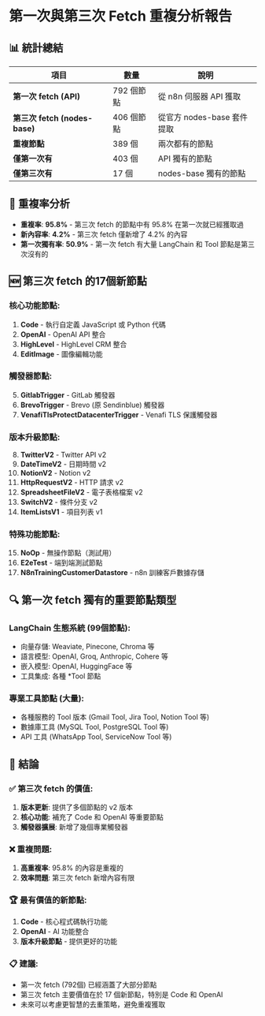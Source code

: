 # 第一次與第三次 Fetch 重複分析報告

## 📊 **統計總結**

| 項目 | 數量 | 說明 |
|------|------|------|
| **第一次 fetch (API)** | 792 個節點 | 從 n8n 伺服器 API 獲取 |
| **第三次 fetch (nodes-base)** | 406 個節點 | 從官方 nodes-base 套件提取 |
| **重複節點** | 389 個 | 兩次都有的節點 |
| **僅第一次有** | 403 個 | API 獨有的節點 |
| **僅第三次有** | 17 個 | nodes-base 獨有的節點 |

## 🔢 **重複率分析**

- **重複率**: **95.8%** - 第三次 fetch 的節點中有 95.8% 在第一次就已經獲取過
- **新內容率**: **4.2%** - 第三次 fetch 僅新增了 4.2% 的內容
- **第一次獨有率**: **50.9%** - 第一次 fetch 有大量 LangChain 和 Tool 節點是第三次沒有的

## 🆕 **第三次 fetch 的17個新節點**

### **核心功能節點**:
1. **Code** - 執行自定義 JavaScript 或 Python 代碼
2. **OpenAI** - OpenAI API 整合
3. **HighLevel** - HighLevel CRM 整合
4. **EditImage** - 圖像編輯功能

### **觸發器節點**:
5. **GitlabTrigger** - GitLab 觸發器
6. **BrevoTrigger** - Brevo (原 Sendinblue) 觸發器  
7. **VenafiTlsProtectDatacenterTrigger** - Venafi TLS 保護觸發器

### **版本升級節點**:
8. **TwitterV2** - Twitter API v2
9. **DateTimeV2** - 日期時間 v2
10. **NotionV2** - Notion v2
11. **HttpRequestV2** - HTTP 請求 v2
12. **SpreadsheetFileV2** - 電子表格檔案 v2
13. **SwitchV2** - 條件分支 v2
14. **ItemListsV1** - 項目列表 v1

### **特殊功能節點**:
15. **NoOp** - 無操作節點（測試用）
16. **E2eTest** - 端到端測試節點
17. **N8nTrainingCustomerDatastore** - n8n 訓練客戶數據存儲

## 🔍 **第一次 fetch 獨有的重要節點類型**

### **LangChain 生態系統** (99個節點):
- 向量存儲: Weaviate, Pinecone, Chroma 等
- 語言模型: OpenAI, Groq, Anthropic, Cohere 等  
- 嵌入模型: OpenAI, HuggingFace 等
- 工具集成: 各種 *Tool 節點

### **專業工具節點** (大量):
- 各種服務的 Tool 版本 (Gmail Tool, Jira Tool, Notion Tool 等)
- 數據庫工具 (MySQL Tool, PostgreSQL Tool 等)
- API 工具 (WhatsApp Tool, ServiceNow Tool 等)

## 🎯 **結論**

### ✅ **第三次 fetch 的價值**:
1. **版本更新**: 提供了多個節點的 v2 版本
2. **核心功能**: 補充了 Code 和 OpenAI 等重要節點
3. **觸發器擴展**: 新增了幾個專業觸發器

### ❌ **重複問題**:
1. **高重複率**: 95.8% 的內容是重複的
2. **效率問題**: 第三次 fetch 新增內容有限

### 🏆 **最有價值的新節點**:
1. **Code** - 核心程式碼執行功能
2. **OpenAI** - AI 功能整合
3. **版本升級節點** - 提供更好的功能

### 📋 **建議**:
- 第一次 fetch (792個) 已經涵蓋了大部分節點
- 第三次 fetch 主要價值在於 17 個新節點，特別是 Code 和 OpenAI
- 未來可以考慮更智慧的去重策略，避免重複獲取